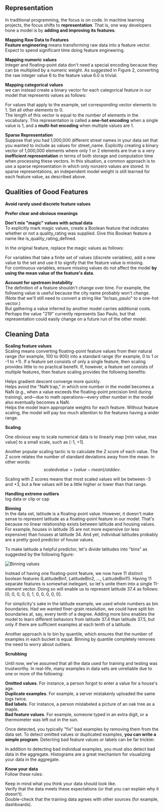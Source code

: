 ## Representation

In traditional programming, the focus is on code. In machine learning projects, the focus shifts to **representation**. That is, one way developers hone a model is by **adding and improving its features**.


**Mapping Raw Data to Features**  
**Feature engineering** means transforming raw data into a feature vector. Expect to spend significant time doing feature engineering.

**Mapping numeric values**  
Integer and floating-point data don't need a special encoding because they can be multiplied by a numeric weight. As suggested in Figure 2, converting the raw integer value 6 to the feature value 6.0 is trivial.

**Mapping categorical values**  
we can instead create a binary vector for each categorical feature in our model that represents values as follows:

For values that apply to the example, set corresponding vector elements to 1.
Set all other elements to 0.  
The length of this vector is equal to the number of elements in the vocabulary. This representation is called a **one-hot encoding** when a single value is 1, and a **multi-hot encoding** when multiple values are 1.

**Sparse Representation**  
Suppose that you had 1,000,000 different street names in your data set that you wanted to include as values for street_name. Explicitly creating a binary vector of 1,000,000 elements where only 1 or 2 elements are true is a very **inefficient representation** in terms of both storage and computation time when processing these vectors. In this situation, a common approach is to use a sparse representation in which only nonzero values are stored. In sparse representations, an independent model weight is still learned for each feature value, as described above.

## Qualities of Good Features

**Avoid rarely used discrete feature values**

**Prefer clear and obvious meanings**

**Don't mix "magic" values with actual data**  
To explicitly mark magic values, create a Boolean feature that indicates whether or not a quality_rating was supplied. Give this Boolean feature a name like is_quality_rating_defined.

In the original feature, replace the magic values as follows:

For variables that take a finite set of values (discrete variables), add a new value to the set and use it to signify that the feature value is missing.  
For continuous variables, ensure missing values do not affect the model **by using the mean value of the feature's data**.

**Account for upstream instability**  
The definition of a feature shouldn't change over time. For example, the following value is useful because the city name probably won't change. (Note that we'll still need to convert a string like "br/sao_paulo" to a one-hot vector.)   
But gathering a value inferred by another model carries additional costs. Perhaps the value "219" currently represents Sao Paulo, but that representation could easily change on a future run of the other model.

## Cleaning Data

**Scaling feature values**  
Scaling means converting floating-point feature values from their natural range (for example, 100 to 900) into a standard range (for example, 0 to 1 or -1 to +1). If a feature set consists of only a single feature, then scaling provides little to no practical benefit. If, however, a feature set consists of multiple features, then feature scaling provides the following benefits:

Helps gradient descent converge more quickly.  
Helps avoid the "NaN trap," in which one number in the model becomes a NaN (e.g., when a value exceeds the floating-point precision limit during training), and—due to math operations—every other number in the model also eventually becomes a NaN.  
Helps the model learn appropriate weights for each feature. Without feature scaling, the model will pay too much attention to the features having a wider range.

**Scaling**

One obvious way to scale numerical data is to linearly map [min value, max value] to a small scale, such as [-1, +1].

Another popular scaling tactic is to calculate the Z score of each value. The Z score relates the number of standard deviations away from the mean. In other words:  
$$scaled value = (value - mean) / stddev.$$

Scaling with Z scores means that most scaled values will be between -3 and +3, but a few values will be a little higher or lower than that range.

**Handling extreme outliers**  
log data or clip or cap

**Binning**    
In the data set, latitude is a floating-point value. However, it doesn't make sense to represent latitude as a floating-point feature in our model. That's because no linear relationship exists between latitude and housing values. For example, houses in latitude 35 are not  more expensive (or less expensive) than houses at latitude 34. And yet, individual latitudes probably are a pretty good predictor of house values.

To make latitude a helpful predictor, let's divide latitudes into "bins" as suggested by the following figure:

![Binning values](https://developers.google.cn/machine-learning/crash-course/images/ScalingBinningPart2.svg)

Instead of having one floating-point feature, we now have 11 distinct boolean features (LatitudeBin1, LatitudeBin2, ..., LatitudeBin11). Having 11 separate features is somewhat inelegant, so let's unite them into a single 11-element vector. Doing so will enable us to represent latitude 37.4 as follows:[0, 0, 0, 0, 0, 1, 0, 0, 0, 0, 0].

For simplicity's sake in the latitude example, we used whole numbers as bin boundaries. Had we wanted finer-grain resolution, we could have split bin boundaries at, say, every tenth of a degree. Adding more bins enables the model to learn different behaviors from latitude 37.4 than latitude 37.5, but only if there are sufficient examples at each tenth of a latitude.

Another approach is to bin by quantile, which ensures that the number of examples in each bucket is equal. Binning by quantile completely removes the need to worry about outliers.

**Scrubbing**

Until now, we've assumed that all the data used for training and testing was trustworthy. In real-life, many examples in data sets are unreliable due to one or more of the following:

**Omitted values**. For instance, a person forgot to enter a value for a house's age.  
**Duplicate examples**. For example, a server mistakenly uploaded the same logs twice.  
**Bad labels**. For instance, a person mislabeled a picture of an oak tree as a maple.  
**Bad feature values**. For example, someone typed in an extra digit, or a thermometer was left out in the sun.

Once detected, you typically "fix" bad examples by removing them from the data set. To detect omitted values or duplicated examples, **you can write a simple program**. Detecting bad feature values or labels can be far trickier.

In addition to detecting bad individual examples, you must also detect bad data in the aggregate. Histograms are a great mechanism for visualizing your data in the aggregate.

**Know your data**  
Follow these rules:

Keep in mind what you think your data should look like.  
Verify that the data meets these expectations (or that you can explain why it doesn’t).  
Double-check that the training data agrees with other sources (for example, dashboards).
